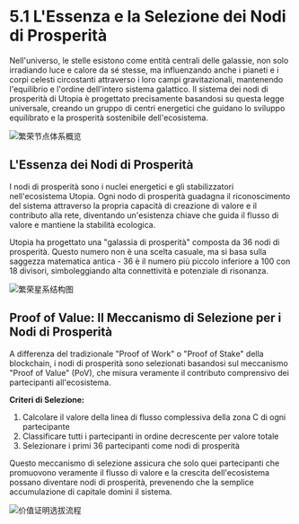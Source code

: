 # 5.1 L'Essenza e la Selezione dei Nodi di Prosperità

Nell'universo, le stelle esistono come entità centrali delle galassie, non solo irradiando luce e calore da sé stesse, ma influenzando anche i pianeti e i corpi celesti circostanti attraverso i loro campi gravitazionali, mantenendo l'equilibrio e l'ordine dell'intero sistema galattico. Il sistema dei nodi di prosperità di Utopia è progettato precisamente basandosi su questa legge universale, creando un gruppo di centri energetici che guidano lo sviluppo equilibrato e la prosperità sostenibile dell'ecosistema.

![繁荣节点体系概览](/images/图10.svg)

## L'Essenza dei Nodi di Prosperità

I nodi di prosperità sono i nuclei energetici e gli stabilizzatori nell'ecosistema Utopia. Ogni nodo di prosperità guadagna il riconoscimento del sistema attraverso la propria capacità di creazione di valore e il contributo alla rete, diventando un'esistenza chiave che guida il flusso di valore e mantiene la stabilità ecologica.

Utopia ha progettato una "galassia di prosperità" composta da 36 nodi di prosperità. Questo numero non è una scelta casuale, ma si basa sulla saggezza matematica antica - 36 è il numero più piccolo inferiore a 100 con 18 divisori, simboleggiando alta connettività e potenziale di risonanza.

![繁荣星系结构图](/images/图11.svg)

## Proof of Value: Il Meccanismo di Selezione per i Nodi di Prosperità

A differenza del tradizionale "Proof of Work" o "Proof of Stake" della blockchain, i nodi di prosperità sono selezionati basandosi sul meccanismo "Proof of Value" (PoV), che misura veramente il contributo comprensivo dei partecipanti all'ecosistema.

**Criteri di Selezione:**
1. Calcolare il valore della linea di flusso complessiva della zona C di ogni partecipante
2. Classificare tutti i partecipanti in ordine decrescente per valore totale
3. Selezionare i primi 36 partecipanti come nodi di prosperità

Questo meccanismo di selezione assicura che solo quei partecipanti che promuovono veramente il flusso di valore e la crescita dell'ecosistema possano diventare nodi di prosperità, prevenendo che la semplice accumulazione di capitale domini il sistema.

![价值证明选拔流程](/images/图12.svg)